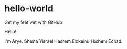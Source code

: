 # hello-world
Get my feet wet with GitHub

Hello!

I'm Arye.
Shema Yisrael Hashem Elokeinu Hashem Echad.
